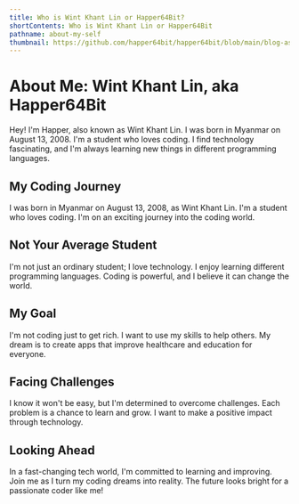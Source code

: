 ```yaml
---
title: Who is Wint Khant Lin or Happer64Bit?
shortContents: Who is Wint Khant Lin or Happer64Bit
pathname: about-my-self
thumbnail: https://github.com/happer64bit/happer64bit/blob/main/blog-assets/images/who-is-wintkhantlin-1.png?raw=true
---
```


# About Me: Wint Khant Lin, aka Happer64Bit

Hey! I'm Happer, also known as Wint Khant Lin. I was born in Myanmar on August 13, 2008. I'm a student who loves coding. I find technology fascinating, and I'm always learning new things in different programming languages.

## My Coding Journey

I was born in Myanmar on August 13, 2008, as Wint Khant Lin. I'm a student who loves coding. I'm on an exciting journey into the coding world.

## Not Your Average Student

I'm not just an ordinary student; I love technology. I enjoy learning different programming languages. Coding is powerful, and I believe it can change the world.

## My Goal

I'm not coding just to get rich. I want to use my skills to help others. My dream is to create apps that improve healthcare and education for everyone.

## Facing Challenges

I know it won't be easy, but I'm determined to overcome challenges. Each problem is a chance to learn and grow. I want to make a positive impact through technology.

## Looking Ahead

In a fast-changing tech world, I'm committed to learning and improving. Join me as I turn my coding dreams into reality. The future looks bright for a passionate coder like me!
